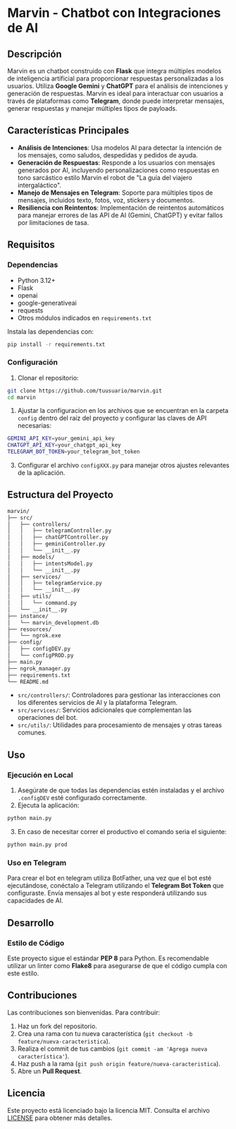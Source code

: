 
# Marvin - Chatbot con Integraciones de AI

## Descripción

Marvin es un chatbot construido con **Flask** que integra múltiples modelos de inteligencia artificial para proporcionar respuestas personalizadas a los usuarios. Utiliza **Google Gemini** y **ChatGPT** para el análisis de intenciones y generación de respuestas. Marvin es ideal para interactuar con usuarios a través de plataformas como **Telegram**, donde puede interpretar mensajes, generar respuestas y manejar múltiples tipos de payloads.

## Características Principales

- **Análisis de Intenciones**: Usa modelos AI para detectar la intención de los mensajes, como saludos, despedidas y pedidos de ayuda.
- **Generación de Respuestas**: Responde a los usuarios con mensajes generados por AI, incluyendo personalizaciones como respuestas en tono sarcástico estilo Marvin el robot de "La guía del viajero intergaláctico".
- **Manejo de Mensajes en Telegram**: Soporte para múltiples tipos de mensajes, incluidos texto, fotos, voz, stickers y documentos.
- **Resiliencia con Reintentos**: Implementación de reintentos automáticos para manejar errores de las API de AI (Gemini, ChatGPT) y evitar fallos por limitaciones de tasa.

## Requisitos

### Dependencias

- Python 3.12+
- Flask
- openai
- google-generativeai
- requests
- Otros módulos indicados en `requirements.txt`

Instala las dependencias con:

```bash
pip install -r requirements.txt
```

### Configuración

1. Clonar el repositorio:

```bash
git clone https://github.com/tuusuario/marvin.git
cd marvin
```

1. Ajustar la configuracion en los archivos que se encuentran en la carpeta `config` dentro del raíz del proyecto y configurar las claves de API necesarias:

```bash
GEMINI_API_KEY=your_gemini_api_key
CHATGPT_API_KEY=your_chatgpt_api_key
TELEGRAM_BOT_TOKEN=your_telegram_bot_token
```

3. Configurar el archivo `configXXX.py` para manejar otros ajustes relevantes de la aplicación.

## Estructura del Proyecto

```bash
marvin/
├── src/
│   ├── controllers/
│   │   ├── telegramController.py
│   │   ├── chatGPTController.py
│   │   ├── geminiController.py
│   │   └── __init__.py
│   ├── models/
│   │   ├── intentsModel.py
│   │   └── __init__.py
│   ├── services/
│   │   ├── telegramService.py
│   │   └── __init__.py
│   ├── utils/
│   │   └── command.py
│   └── __init__.py
├── instance/
│   └── marvin_development.db
├── resources/
│   └── ngrok.exe
├── config/
│   ├── configDEV.py
│   └── configPROD.py
├── main.py
├── ngrok_manager.py
├── requirements.txt
└── README.md
```

- `src/controllers/`: Controladores para gestionar las interacciones con los diferentes servicios de AI y la plataforma Telegram.
- `src/services/`: Servicios adicionales que complementan las operaciones del bot.
- `src/utils/`: Utilidades para procesamiento de mensajes y otras tareas comunes.

## Uso

### Ejecución en Local

1. Asegúrate de que todas las dependencias estén instaladas y el archivo `.configDEV` esté configurado correctamente.
2. Ejecuta la aplicación:

```bash
python main.py
```

3. En caso de necesitar correr el productivo el comando seria el siguiente:

```bash
python main.py prod
```
### Uso en Telegram

Para crear el bot en telegram utiliza BotFather, una vez que el bot esté ejecutándose, conéctalo a Telegram utilizando el **Telegram Bot Token** que configuraste. Envía mensajes al bot y este responderá utilizando sus capacidades de AI.

## Desarrollo

### Estilo de Código

Este proyecto sigue el estándar **PEP 8** para Python. Es recomendable utilizar un linter como **Flake8** para asegurarse de que el código cumpla con este estilo.

## Contribuciones

Las contribuciones son bienvenidas. Para contribuir:

1. Haz un fork del repositorio.
2. Crea una rama con tu nueva característica (`git checkout -b feature/nueva-caracteristica`).
3. Realiza el commit de tus cambios (`git commit -am 'Agrega nueva característica'`).
4. Haz push a la rama (`git push origin feature/nueva-caracteristica`).
5. Abre un **Pull Request**.

## Licencia

Este proyecto está licenciado bajo la licencia MIT. Consulta el archivo [LICENSE](LICENSE) para obtener más detalles.
